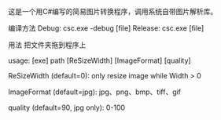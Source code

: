 这是一个用C#编写的简易图片转换程序，调用系统自带图片解析库。<br>

编译方法
Debug:   csc.exe -debug [file]
Release: csc.exe [file]

用法
把文件夹拖到程序上

usage: [exe] path [ReSizeWidth] [ImageFormat] [quality]

ReSizeWidth (default=0):
only resize image while Width > 0

ImageFormat (default=jpg):
jpg、png、bmp、tiff、gif

quality (default=90, jpg only):
0-100
